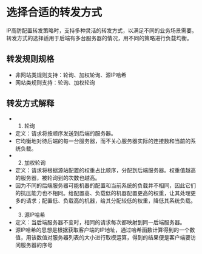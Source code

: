 # 选择合适的转发方式

IP高防配置转发策略时，支持多种灵活的转发方式，以满足不同的业务场景需要。
转发方式的选择适用于后端有多台服务器的情况，用不同的策略进行负载均衡。

## 转发规则规格
- 非网站类规则支持：轮询、加权轮询、源IP哈希
- 网站类规则支持：轮询、加权轮询

## 转发方式解释
- 1. 轮询</BR>
- 定义：请求将按顺序发送到后端的服务器。
- 它均衡地对待后端的每一台服务器，而不关心服务器实际的连接数和当前的系统负载。
- 2. 加权轮询
- 定义：请求将根据源站配置的权重占比顺序，分配到后端服务器。权重值越高的服务器，被轮询到的次数也越高。　　
- 因为不同的后端服务器可能机器的配置和当前系统的负载并不相同，因此它们的抗压能力也不相同。给配置高、负载低的机器配置更高的权重，让其处理更多的请求；配置低、负载高的机器，给其分配较低的权重，降低其系统负载。
- 3. 源IP哈希
- 定义：当后端服务器不变时，相同的请求每次都映射到同一后端服务器。
- 源IP哈希的思想是根据获取客户端的IP地址，通过哈希函数计算得到的一个数值，用该数值对服务器列表的大小进行取模运算，得到的结果便是客户端要访问服务器的序号

